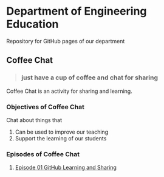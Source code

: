 # Department of Engineering Education
Repository for GitHub pages of our department

## Coffee Chat
> ### just have a cup of coffee and chat for sharing
Coffee Chat is an activity for sharing and learning.
### Objectives of Coffee Chat
Chat about things that
1. Can be used to improve our teaching
2. Support the learning of our students

### Episodes of Coffee Chat
1. [Episode 01 GitHub Learning and Sharing](./CoffeeChat/episode01.md)
